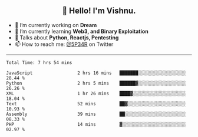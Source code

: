 <h2 align="center">👋 Hello! I'm Vishnu.</h2>


- 🔭 I’m currently working on **Dream**
- 🌱 I’m currently learning **Web3, and Binary Exploitation**
- 💬 Talks about **Python, Reactjs, Pentesting**
- 📫 How to reach me: [@5P34R](https://twitter.com/Vishnu27302693) on Twitter

---
<!--START_SECTION:waka-->

```text
Total Time: 7 hrs 54 mins

JavaScript                 2 hrs 16 mins   ███████░░░░░░░░░░░░░░░░░░   28.44 %
Python                     2 hrs 5 mins    ██████▓░░░░░░░░░░░░░░░░░░   26.26 %
XML                        1 hr 26 mins    ████▓░░░░░░░░░░░░░░░░░░░░   18.04 %
Text                       52 mins         ██▓░░░░░░░░░░░░░░░░░░░░░░   10.93 %
Assembly                   39 mins         ██░░░░░░░░░░░░░░░░░░░░░░░   08.33 %
PHP                        14 mins         ▓░░░░░░░░░░░░░░░░░░░░░░░░   02.97 %
```

<!--END_SECTION:waka-->
